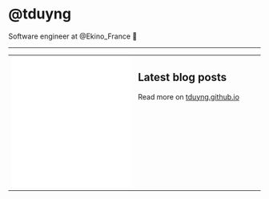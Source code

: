 # @tduyng

Software engineer at @Ekino_France 👋

---

<table>
<tr>
<td valign="top" width="50%">
<img src="metrics.svg" alt="Metric" />
</td>
<td valign="top" width="50%">

## Latest blog posts

<!-- blog start -->
<!-- blog end -->

Read more on [tduyng.github.io](https://tduyng.github.io)

</td>
</tr></table>




